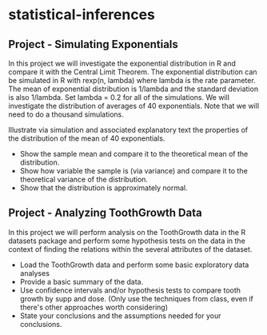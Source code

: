 # statistical-inferences

## Project - Simulating Exponentials
In this project we will investigate the exponential distribution in R and compare it with the Central Limit Theorem. The exponential distribution can be simulated in R with rexp(n, lambda) where lambda is the rate parameter. The mean of exponential distribution is 1/lambda and the standard deviation is also 1/lambda. Set lambda = 0.2 for all of the simulations. We will investigate the distribution of averages of 40 exponentials. Note that we will need to do a thousand simulations.

Illustrate via simulation and associated explanatory text the properties of the distribution of the mean of 40 exponentials.

* Show the sample mean and compare it to the theoretical mean of the distribution.
* Show how variable the sample is (via variance) and compare it to the theoretical variance of the distribution.
* Show that the distribution is approximately normal.

## Project - Analyzing ToothGrowth Data
In this project we will perform analysis on the ToothGrowth data in the R datasets package and perform some hypothesis tests on the data in the context of finding the relations within the several attributes of the dataset.

* Load the ToothGrowth data and perform some basic exploratory data analyses
* Provide a basic summary of the data.
* Use confidence intervals and/or hypothesis tests to compare tooth growth by supp and dose. (Only use the techniques from class, even if there's other approaches worth considering)
* State your conclusions and the assumptions needed for your conclusions.
